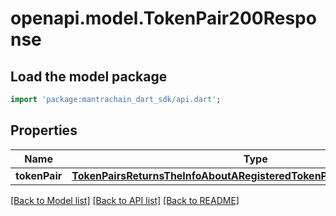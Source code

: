 # openapi.model.TokenPair200Response

## Load the model package
```dart
import 'package:mantrachain_dart_sdk/api.dart';
```

## Properties
Name | Type | Description | Notes
------------ | ------------- | ------------- | -------------
**tokenPair** | [**TokenPairsReturnsTheInfoAboutARegisteredTokenPairForTheErc20Module**](TokenPairsReturnsTheInfoAboutARegisteredTokenPairForTheErc20Module.md) |  | [optional] 

[[Back to Model list]](../README.md#documentation-for-models) [[Back to API list]](../README.md#documentation-for-api-endpoints) [[Back to README]](../README.md)



